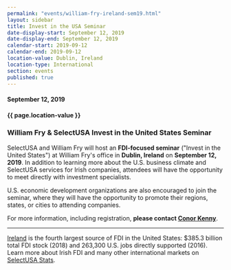 ```yaml
---
permalink: "events/william-fry-ireland-sem19.html"
layout: sidebar
title: Invest in the USA Seminar
date-display-start: September 12, 2019
date-display-end: September 12, 2019
calendar-start: 2019-09-12
calendar-end: 2019-09-12
location-value: Dublin, Ireland
location-type: International
section: events
published: true
---
```


#### September 12, 2019

#### {{ page.location-value }}

### William Fry & SelectUSA Invest in the United States Seminar

SelectUSA and William Fry will host an **FDI-focused seminar** ("Invest in the United States") at William Fry's office in **Dublin, Ireland** on **September 12, 2019**. In addition to learning more about the U.S. business climate and SelectUSA services for Irish companies, attendees will have the opportunity to meet directly with investment specialists. 

U.S. economic development organizations are also encouraged to join the seminar, where they will have the opportunity to promote their regions, states, or cities to attending companies.

For more information, including registration, **please contact [Conor Kenny](mailto:conor.kenny@trade.gov)**.

---

[Ireland](https://www.selectusa.gov/country-fact-sheet/Ireland) is the fourth largest source of FDI in the United States: $385.3 billion total FDI stock (2018) and 263,300 U.S. jobs directly supported (2016). Learn more about Irish FDI and many other international markets on [SelectUSA Stats](https://www.selectusa.gov/selectusa-stats).
